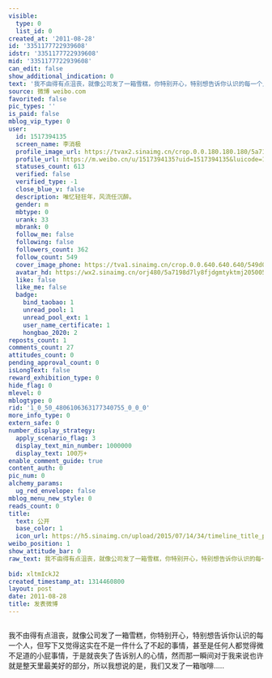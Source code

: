```yaml
---
visible:
  type: 0
  list_id: 0
created_at: '2011-08-28'
id: '3351177722939608'
idstr: '3351177722939608'
mid: '3351177722939608'
can_edit: false
show_additional_indication: 0
text: '我不由得有点沮丧，就像公司发了一箱雪糕，你特别开心，特别想告诉你认识的每一个人，但写下又觉得这实在不是一件什么了不起的事情，甚至是任何人都觉得微不足道的小屁事情，于是就丧失了告诉别人的心情，然而那一瞬间对于我来说也许就是整天里最美好的部分，所以我想说的是，我们又发了一箱咖啡..... '
source: 微博 weibo.com
favorited: false
pic_types: ''
is_paid: false
mblog_vip_type: 0
user:
  id: 1517394135
  screen_name: 李消极
  profile_image_url: https://tvax2.sinaimg.cn/crop.0.0.180.180.180/5a7198d7ly8fjdgmtyktmj20500500so.jpg?KID=imgbed,tva&Expires=1606399911&ssig=4TBs6%2FziDE
  profile_url: https://m.weibo.cn/u/1517394135?uid=1517394135&luicode=10000011&lfid=2304131517394135_-_WEIBO_SECOND_PROFILE_WEIBO
  statuses_count: 613
  verified: false
  verified_type: -1
  close_blue_v: false
  description: 唯忆轻狂年，风流任沉醉。
  gender: m
  mbtype: 0
  urank: 33
  mbrank: 0
  follow_me: false
  following: false
  followers_count: 362
  follow_count: 549
  cover_image_phone: https://tva1.sinaimg.cn/crop.0.0.640.640.640/549d0121tw1egm1kjly3jj20hs0hsq4f.jpg
  avatar_hd: https://wx2.sinaimg.cn/orj480/5a7198d7ly8fjdgmtyktmj20500500so.jpg
  like: false
  like_me: false
  badge:
    bind_taobao: 1
    unread_pool: 1
    unread_pool_ext: 1
    user_name_certificate: 1
    hongbao_2020: 2
reposts_count: 1
comments_count: 27
attitudes_count: 0
pending_approval_count: 0
isLongText: false
reward_exhibition_type: 0
hide_flag: 0
mlevel: 0
mblogtype: 0
rid: '1_0_50_4806106363177340755_0_0_0'
more_info_type: 0
extern_safe: 0
number_display_strategy:
  apply_scenario_flag: 3
  display_text_min_number: 1000000
  display_text: 100万+
enable_comment_guide: true
content_auth: 0
pic_num: 0
alchemy_params:
  ug_red_envelope: false
mblog_menu_new_style: 0
reads_count: 0
title:
  text: 公开
  base_color: 1
  icon_url: https://h5.sinaimg.cn/upload/2015/07/14/34/timeline_title_public_default.png
weibo_position: 1
show_attitude_bar: 0
raw_text: 我不由得有点沮丧，就像公司发了一箱雪糕，你特别开心，特别想告诉你认识的每一个人，但写下又觉得这实在不是一件什么了不起的事情，甚至是任何人都觉得微不足道的小屁事情，于是就丧失了告诉别人的心情，然而那一瞬间对于我来说也许就是整天里最美好的部分，所以我想说的是，我们又发了一箱咖啡.....
  ​​​
bid: xltmIckJ2
created_timestamp_at: 1314460800
layout: post
date: 2011-08-28
title: 发表微博
---
```


![]()

我不由得有点沮丧，就像公司发了一箱雪糕，你特别开心，特别想告诉你认识的每一个人，但写下又觉得这实在不是一件什么了不起的事情，甚至是任何人都觉得微不足道的小屁事情，于是就丧失了告诉别人的心情，然而那一瞬间对于我来说也许就是整天里最美好的部分，所以我想说的是，我们又发了一箱咖啡..... 

